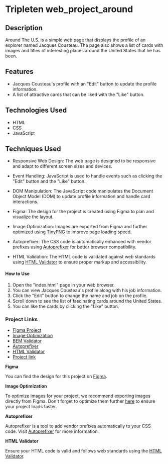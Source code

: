 # Tripleten web_project_around

## Description

Around The U.S. is a simple web page that displays the profile of an explorer named Jacques Cousteau. The page also shows a list of cards with images and titles of interesting places around the United States that he has been.

## Features

- Jacques Cousteau's profile with an "Edit" button to update the profile information.
- A list of attractive cards that can be liked with the "Like" button.

## Technologies Used

- HTML
- CSS
- JavaScript

## Techniques Used

- Responsive Web Design: The web page is designed to be responsive and adapt to different screen sizes and devices.

- Event Handling: JavaScript is used to handle events such as clicking the "Edit" button and the "Like" button.

- DOM Manipulation: The JavaScript code manipulates the Document Object Model (DOM) to update profile information and handle card interactions.

- Figma: The design for the project is created using Figma to plan and visualize the layout.

- Image Optimization: Images are exported from Figma and further optimized using [TinyPNG](https://tinypng.com/) to improve page loading speed.

- Autoprefixer: The CSS code is automatically enhanced with vendor prefixes using [Autoprefixer](https://autoprefixer.github.io/) for better browser compatibility.

- HTML Validation: The HTML code is validated against web standards using [HTML Validator](https://validator.w3.org/) to ensure proper markup and accessibility.

#### How to Use

1. Open the "index.html" page in your web browser.
2. You can view Jacques Cousteau's profile along with his job information.
3. Click the "Edit" button to change the name and job on the profile.
4. Scroll down to see the list of fascinating cards around the United States.
5. You can like the cards by clicking the "Like" button.

### Project Links

- [Figma Project](https://www.figma.com/file/SurN1jaeEQIhuZEDMhmWWf/Sprint-4-Around-The-U.S.-desktop-mobile?node-id=0%3A1)
- [Image Optimization](https://tinypng.com/)
- [BEM Validator](https://nglazov.github.io/bem-validator-page/)
- [Autoprefixer](https://autoprefixer.github.io/)
- [HTML Validator](https://validator.w3.org/)
- [Project link](https://epulvis.github.io/web_project_around)

**Figma**

You can find the design for this project on [Figma](https://www.figma.com/file/SurN1jaeEQIhuZEDMhmWWf/Sprint-4-Around-The-U.S.-desktop-mobile?node-id=0%3A1).

**Image Optimization**

To optimize images for your project, we recommend exporting images directly from Figma. Don't forget to optimize them further [here](https://tinypng.com/) to ensure your project loads faster.

**Autoprefixer**

Autoprefixer is a tool to add vendor prefixes automatically to your CSS code. Visit [Autoprefixer](https://autoprefixer.github.io/) for more information.

**HTML Validator**

Ensure your HTML code is valid and follows web standards using the [HTML Validator](https://validator.w3.org/).
